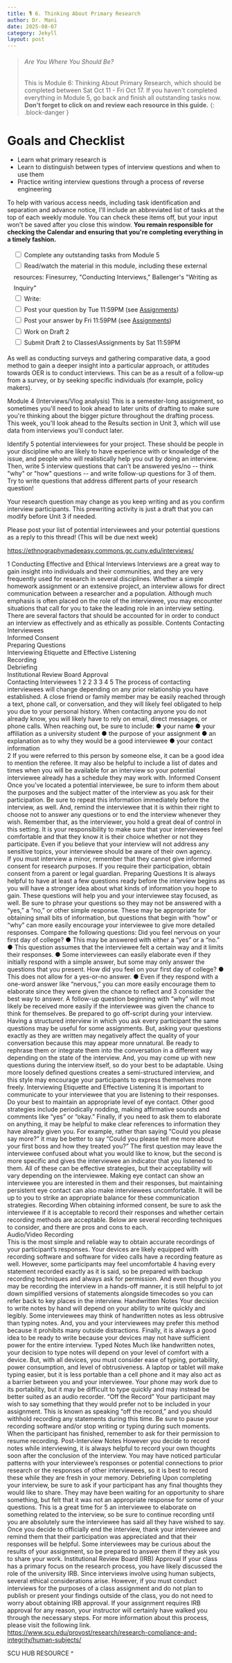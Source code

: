 ```yaml
---
title: 🎙️ 6. Thinking About Primary Research
author: Dr. Mani
date: 2025-08-07
category: Jekyll
layout: post
---
```


> ###### Are You Where You Should Be?
> This is Module 6: Thinking About Primary Research, which should be completed between Sat Oct 11 - Fri Oct 17. If you haven't completed everything in Module 5, go back and finish all outstanding tasks now. **Don't forget to click on and review each resource in this guide.**
{: .block-danger }

# Goals and Checklist

- Learn what primary research is
- Learn to distinguish between types of interview questions and when to use them
- Practice writing interview questions through a process of reverse engineering

To help with various access needs, including task identification and separation and advance notice, I'll include an abbreviated list of tasks at the top of each weekly module. You can check these items off, but your input won't be saved after you close this window. **You remain responsible for checking the Calendar and ensuring that you're completing everything in a timely fashion.**

<div style="margin:15px; line-height:1.8em;">
<div>
    <input type="checkbox" name="uchk">
    <label for="chk">Complete any outstanding tasks from Module 5</label>
</div>
<div>
  <input type="checkbox" name="uchk">
  <label for="uchk">Read/watch the material in this module, including these external resources: Finesurrey, "Conducting Interviews," Ballenger's "Writing as Inquiry"</label>
</div>
<div>
  <input type="checkbox" name="uchk">
  <label for="uchk">Write: </label>
</div>
<div>
  <input type="checkbox" name="uchk">
  <label for="uchk">Post your question by Tue 11:59PM (see <a href="https://visforvali.github.io/eng201-oer/pages/assignments/">Assignments</a>)</label>
</div>
<div>
  <input type="checkbox" name="uchk">
  <label for="uchk">Post your answer by Fri 11:59PM (see <a href="https://visforvali.github.io/eng201-oer/pages/assignments/">Assignments</a>)</label>
</div>
<div>
  <input type="checkbox" name="uchk">
  <label for="uchk">Work on Draft 2</label>
</div>
<div>
  <input type="checkbox" name="uchk">
  <label for="uchk">Submit Draft 2 to Classes\Assignments by Sat 11:59PM</label>
</div>
</div>

As well as conducting surveys and gathering comparative data, a good method to gain a deeper insight into a particular approach, or attitudes towards OER is to conduct interviews. This can be as a result of a follow-up from a survey, or by seeking specific individuals (for example, policy makers).



Module 4 (Interviews/Vlog analysis)
This is a semester-long assignment, so sometimes you'll need to look ahead to later units of drafting to make sure you're thinking about the bigger picture throughout the drafting process. This week, you'll look ahead to the Results section in Unit 3, which will use data from interviews you'll conduct later. 

Identify 5 potential interviewees for your project. These should be people in your discipline who are likely to have experience with or knowledge of the issue, and people who will realistically help you out by doing an interview.
Then, write 5 interview questions that can't be answered yes/no -- think "why" or "how" questions -- and write follow-up questions for 3 of them. Try to write questions that address different parts of your research question!

Your research question may change as you keep writing and as you confirm interview participants. This prewriting activity is just a draft that you can modify before Unit 3 if needed.

Please post your list of potential interviewees and your potential questions as a reply to this thread! (This will be due next week)


https://ethnographymadeeasy.commons.gc.cuny.edu/interviews/




1 
Conducting Effective and Ethical Interviews 
Interviews are a great way to gain insight into individuals and their communities, and they are very 
frequently used for research in several disciplines. Whether a simple homework assignment or an 
extensive project, an interview allows for direct communication between a researcher and a population. 
Although much emphasis is often placed on the role of the interviewee, you may encounter situations 
that call for you to take the leading role in an interview setting. There are several factors that should be 
accounted for in order to conduct an interview as effectively and as ethically as possible. 
Contents 
Contacting Interviewees         
Informed Consent          
Preparing Questions          
Interviewing Etiquette and Effective Listening       
Recording           
Debriefing           
Institutional Review Board Approval        
Contacting Interviewees 
1 
2 
2 
3 
3 
4 
5 
The process of contacting interviewees will change depending on any prior relationship you 
have established. A close friend or family member may be easily reached through a text, phone 
call, or conversation, and they will likely feel obligated to help you due to your personal history. 
When contacting anyone you do not already know, you will likely have to rely on email, direct 
messages, or phone calls. When reaching out, be sure to include: 
● your name 
● your affiliation as a university student 
● the purpose of your assignment 
● an explanation as to why they would be a good interviewee 
● your contact information  
2 
If you were referred to this person by someone else, it can be a good idea to mention the 
referee. It may also be helpful to include a list of dates and times when you will be available for 
an interview so your potential interviewee already has a schedule they may work with. 
Informed Consent 
Once you’ve located a potential interviewee, be sure to inform them about the purposes and 
the subject matter of the interview as you ask for their participation. Be sure to repeat this 
information immediately before the interview, as well. And, remind the interviewee that it is 
within their right to choose not to answer any questions or to end the interview whenever they 
wish. Remember that, as the interviewer, you hold a great deal of control in this setting. It is 
your responsibility to make sure that your interviewees feel comfortable and that they know it 
is their choice whether or not they participate. Even if you believe that your interview will not 
address any sensitive topics, your interviewee should be aware of their own agency.  
If you must interview a minor, remember that they cannot give informed consent for research 
purposes. If you require their participation, obtain consent from a parent or legal guardian. 
Preparing Questions 
It is always helpful to have at least a few questions ready before the interview begins as you will 
have a stronger idea about what kinds of information you hope to gain. These questions will 
help you and your interviewee stay focused, as well. 
Be sure to phrase your questions so they may not be answered with a “yes,” a “no,” or other 
simple response. These may be appropriate for obtaining small bits of information, but 
questions that begin with “how” or “why” can more easily encourage your interviewee to give 
more detailed responses. Compare the following questions: 
Did you feel nervous on your first day of college? 
● This may be answered with either a “yes” or a “no.” 
● This question assumes that the interviewee felt a certain way and it limits their 
responses. 
● Some interviewees can easily elaborate even if they initially respond with a 
simple answer, but some may only answer the questions that you present. 
How did you feel on your first day of college? 
● This does not allow for a yes-or-no answer. 
● Even if they respond with a one-word answer like “nervous,” you can more easily 
encourage them to elaborate since they were given the chance to reflect and 
3 
consider the best way to answer. A follow-up question beginning with “why” will 
most likely be received more easily if the interviewee was given the chance to 
think for themselves. 
Be prepared to go off-script during your interview. Having a structured interview in which you 
ask every participant the same questions may be useful for some assignments. But, asking your 
questions exactly as they are written may negatively affect the quality of your conversation 
because this may appear more unnatural. Be ready to rephrase them or integrate them into the 
conversation in a different way depending on the state of the interview. And, you may come up 
with new questions during the interview itself, so do your best to be adaptable. Using more 
loosely defined questions creates a semi-structured interview, and this style may encourage 
your participants to express themselves more freely. 
Interviewing Etiquette and Effective Listening 
It is important to communicate to your interviewee that you are listening to their responses. Do 
your best to maintain an appropriate level of eye contact. Other good strategies include 
periodically nodding, making affirmative sounds and comments like “yes” or “okay.” Finally, if 
you need to ask them to elaborate on anything, it may be helpful to make clear references to 
information they have already given you. For example, rather than saying “Could you please say 
more?” it may be better to say “Could you please tell me more about your first boss and how 
they treated you?” The first question may leave the interviewee confused about what you 
would like to know, but the second is more specific and gives the interviewee an indicator that 
you listened to them. 
All of these can be effective strategies, but their acceptability will vary depending on the 
interviewee. Making eye contact can show an interviewee you are interested in them and their 
responses, but maintaining persistent eye contact can also make interviewees uncomfortable. 
It will be up to you to strike an appropriate balance for these communication strategies. 
Recording 
When obtaining informed consent, be sure to ask the interviewee if it is acceptable to record 
their responses and whether certain recording methods are acceptable. Below are several 
recording techniques to consider, and there are pros and cons to each.  
Audio/Video Recording  
This is the most simple and reliable way to obtain accurate recordings of your participant’s 
responses. Your devices are likely equipped with recording software and software for video 
calls have a recording feature as well. However, some participants may feel uncomfortable 
4 
having every statement recorded exactly as it is said, so be prepared with backup recording 
techniques and always ask for permission. And even though you may be recording the 
interview in a hands-off manner, it is still helpful to jot down simplified versions of 
statements alongside timecodes so you can refer back to key places in the interview. 
Handwritten Notes 
Your decision to write notes by hand will depend on your ability to write quickly and legibly. 
Some interviewees may think of handwritten notes as less obtrusive than typing notes. And, 
you and your interviewees may prefer this method because it prohibits many outside 
distractions. Finally, it is always a good idea to be ready to write because your devices may 
not have sufficient power for the entire interview. 
Typed Notes 
Much like handwritten notes, your decision to type notes will depend on your level of 
comfort with a device. But, with all devices, you must consider ease of typing, portability, 
power consumption, and level of obtrusiveness. A laptop or tablet will make typing easier, 
but it is less portable than a cell phone and it may also act as a barrier between you and your 
interviewee. Your phone may work due to its portability, but it may be difficult to type 
quickly and may instead be better suited as an audio recorder. 
“Off the Record” 
Your participant may wish to say something that they would prefer not to be included in 
your assignment. This is known as speaking “off the record,” and you should withhold 
recording any statements during this time. Be sure to pause your recording software and/or 
stop writing or typing during such moments. When the participant has finished, remember 
to ask for their permission to resume recording. 
Post-Interview Notes 
However you decide to record notes while interviewing, it is always helpful to record your 
own thoughts soon after the conclusion of the interview. You may have noticed particular 
patterns with your interviewee’s responses or potential connections to prior research or the 
responses of other interviewees, so it is best to record these while they are fresh in your 
memory. 
Debriefing 
Upon completing your interview, be sure to ask if your participant has any final thoughts they 
would like to share. They may have been waiting for an opportunity to share something, but 
felt that it was not an appropriate response for some of your questions. This is a great time for 
5 
an interviewee to elaborate on something related to the interview, so be sure to continue 
recording until you are absolutely sure the interviewee has said all they have wished to say. 
Once you decide to officially end the interview, thank your interviewee and remind them that 
their participation was appreciated and that their responses will be helpful. Some interviewees 
may be curious about the results of your assignment, so be prepared to answer them if they ask 
you to share your work. 
Institutional Review Board (IRB) Approval 
If your class has a primary focus on the research process, you have likely discussed the role of 
the university IRB. Since interviews involve using human subjects, several ethical considerations 
arise. However, if you must conduct interviews for the purposes of a class assignment and do 
not plan to publish or present your findings outside of the class, you do not need to worry 
about obtaining IRB approval. If your assignment requires IRB approval for any reason, your 
instructor will certainly have walked you through the necessary steps. For more information 
about this process, please visit the following link. 
https://www.scu.edu/provost/research/research-compliance-and-integrity/human-subjects/ 

SCU HUB RESOURCE ^

